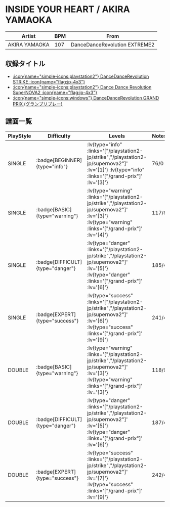 # INSIDE YOUR HEART / AKIRA YAMAOKA

|Artist|BPM|From|
|------|---|----|
|AKIRA YAMAOKA|107|DanceDanceRevolution EXTREME2|

## 収録タイトル

- [ :icon{name="simple-icons:playstation2"} DanceDanceRevolution STRIKE :icon{name="flag:jp-4x3"} ](/playstation2-jp/strike)
- [ :icon{name="simple-icons:playstation2"} Dance Dance Revolution SuperNOVA2 :icon{name="flag:jp-4x3"} ](/playstation2-jp/supernova2)
- [ :icon{name="simple-icons:windows"} DanceDanceRevolution GRAND PRIX (グランプリプレー)](/grand-prix)

## 譜面一覧

|PlayStyle|Difficulty|Levels|Notes|Movie|
|---------|----------|------|-----|-----|
|SINGLE| :badge[BEGINNER]{type="info"} | :lv{type="info" :links='["/playstation2-jp/strike","/playstation2-jp/supernova2"]' :lv='[1]'}  :lv{type="info" :links='["/grand-prix"]' :lv='[3]'} |76/0||
|SINGLE| :badge[BASIC]{type="warning"} | :lv{type="warning" :links='["/playstation2-jp/strike","/playstation2-jp/supernova2"]' :lv='[3]'}  :lv{type="warning" :links='["/grand-prix"]' :lv='[4]'} |117/8||
|SINGLE| :badge[DIFFICULT]{type="danger"} | :lv{type="danger" :links='["/playstation2-jp/strike","/playstation2-jp/supernova2"]' :lv='[5]'}  :lv{type="danger" :links='["/grand-prix"]' :lv='[6]'} |185/4||
|SINGLE| :badge[EXPERT]{type="success"} | :lv{type="success" :links='["/playstation2-jp/strike","/playstation2-jp/supernova2"]' :lv='[6]'}  :lv{type="success" :links='["/grand-prix"]' :lv='[9]'} |241/4||
|DOUBLE| :badge[BASIC]{type="warning"} | :lv{type="warning" :links='["/playstation2-jp/strike","/playstation2-jp/supernova2"]' :lv='[3]'}  :lv{type="warning" :links='["/grand-prix"]' :lv='[3]'} |118/9||
|DOUBLE| :badge[DIFFICULT]{type="danger"} | :lv{type="danger" :links='["/playstation2-jp/strike","/playstation2-jp/supernova2"]' :lv='[5]'}  :lv{type="danger" :links='["/grand-prix"]' :lv='[6]'} |187/4||
|DOUBLE| :badge[EXPERT]{type="success"} | :lv{type="success" :links='["/playstation2-jp/strike","/playstation2-jp/supernova2"]' :lv='[7]'}  :lv{type="success" :links='["/grand-prix"]' :lv='[9]'} |242/4||

